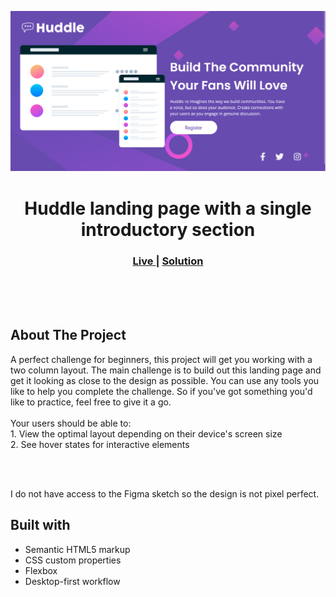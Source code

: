<img src="https://github.com/shawky55/Fronted-Mentor-component/blob/master/Huddle%20landing%20page%20with%20a%20single%20introductory%20section/screenshot/Screen%20Shot%202022-04-18%20at%2001.23.50.png"></img>


<h1 align="center">Huddle landing page with a single introductory section</h1>

<div align="center">
  <h3>
    <a href="fsdaf/" color="white">
      Live
    </a>
  <span> | </span> 
     <a href="https://github.com/shawky55/Fronted-Mentor-component/tree/master/Huddle%20landing%20page%20with%20a%20single%20introductory%20section">
      Solution
    </a> 
  </h3>
</div>
<br>
<br>
<br>

## About The Project

<p>A perfect challenge for beginners, this project will get you working with a two column layout.
The main challenge is to build out this landing page and get it looking as close to the design as possible.
You can use any tools you like to help you complete the challenge. So if you've got something you'd like to practice, feel free to give it a go.
<br><br>Your users should be able to:
<br>1. View the optimal layout depending on their device's screen size
<br>2. See hover states for interactive elements</p>
<br>
<br> <p>I do not have access to the Figma sketch so the design is not pixel perfect.</p>




## Built with 

- Semantic HTML5 markup
- CSS custom properties
- Flexbox
- Desktop-first workflow
